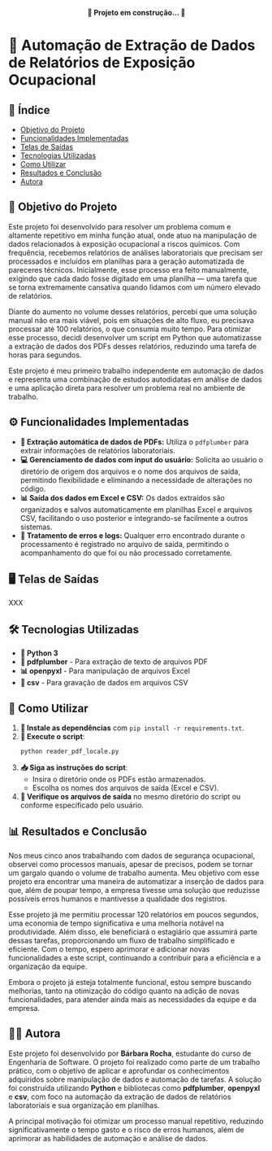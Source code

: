 <p align="center">
  <b>🚧 Projeto em construção... 🚧</b>
</p>

##

# 🚀 Automação de Extração de Dados de Relatórios de Exposição Ocupacional

## 📑 Índice

- [Objetivo do Projeto](#objetivo-do-projeto)
- [Funcionalidades Implementadas](#funcionalidades-implementadas)
- [Telas de Saídas](#telas-de-saídas)
- [Tecnologias Utilizadas](#tecnologias-utilizadas)
- [Como Utilizar](#como_utilizar)
- [Resultados e Conclusão](#resultados-e-conclusão)
- [Autora](#autora)

## <a name="objetivo-do-projeto"></a> 🎯 Objetivo do Projeto

Este projeto foi desenvolvido para resolver um problema comum e altamente repetitivo em minha função atual, onde atuo na manipulação de dados relacionados à exposição ocupacional a riscos químicos. Com frequência, recebemos relatórios de análises laboratoriais que precisam ser processados e incluídos em planilhas para a geração automatizada de pareceres técnicos. Inicialmente, esse processo era feito manualmente, exigindo que cada dado fosse digitado em uma planilha — uma tarefa que se torna extremamente cansativa quando lidamos com um número elevado de relatórios.

Diante do aumento no volume desses relatórios, percebi que uma solução manual não era mais viável, pois em situações de alto fluxo, eu precisava processar até 100 relatórios, o que consumia muito tempo. Para otimizar esse processo, decidi desenvolver um script em Python que automatizasse a extração de dados dos PDFs desses relatórios, reduzindo uma tarefa de horas para segundos.

Este projeto é meu primeiro trabalho independente em automação de dados e representa uma combinação de estudos autodidatas em análise de dados e uma aplicação direta para resolver um problema real no ambiente de trabalho.

## <a name="funcionalidades-implementadas"></a> ⚙️ Funcionalidades Implementadas

- **📄 Extração automática de dados de PDFs:** Utiliza o `pdfplumber` para extrair informações de relatórios laboratoriais.
- **💻 Gerenciamento de dados com input do usuário:** Solicita ao usuário o diretório de origem dos arquivos e o nome dos arquivos de saída, permitindo flexibilidade e eliminando a necessidade de alterações no código.
- **📊 Saída dos dados em Excel e CSV:** Os dados extraídos são organizados e salvos automaticamente em planilhas Excel e arquivos CSV, facilitando o uso posterior e integrando-se facilmente a outros sistemas.
- **📝 Tratamento de erros e logs:** Qualquer erro encontrado durante o processamento é registrado no arquivo de saída, permitindo o acompanhamento do que foi ou não processado corretamente.

## <a name="telas-de-saídas"></a> 🖥️ Telas de Saídas

XXX

## <a name="tecnologias-utilizadas"></a> 🛠️ Tecnologias Utilizadas

- **🐍 Python 3**
- **📄 pdfplumber** - Para extração de texto de arquivos PDF
- **📊 openpyxl** - Para manipulação de arquivos Excel
- **📁 csv** - Para gravação de dados em arquivos CSV

## <a name="como_utilizar"></a> 🏁 Como Utilizar

1. **🔧 Instale as dependências** com `pip install -r requirements.txt`.
2. **🚀 Execute o script**:
   ```bash
   python reader_pdf_locale.py
   ```
3. **📥 Siga as instruções do script**:
   - Insira o diretório onde os PDFs estão armazenados.
   - Escolha os nomes dos arquivos de saída (Excel e CSV).
4. **📂 Verifique os arquivos de saída** no mesmo diretório do script ou conforme especificado pelo usuário.

## <a name="resultados-e-conclusão"></a> 📊 Resultados e Conclusão

Nos meus cinco anos trabalhando com dados de segurança ocupacional, observei como processos manuais, apesar de precisos, podem se tornar um gargalo quando o volume de trabalho aumenta. Meu objetivo com esse projeto era encontrar uma maneira de automatizar a inserção de dados para que, além de poupar tempo, a empresa tivesse uma solução que reduzisse possíveis erros humanos e mantivesse a qualidade dos registros.

Esse projeto já me permitiu processar 120 relatórios em poucos segundos, uma economia de tempo significativa e uma melhoria notável na produtividade. Além disso, ele beneficiará o estagiário que assumirá parte dessas tarefas, proporcionando um fluxo de trabalho simplificado e eficiente. Com o tempo, espero aprimorar e adicionar novas funcionalidades a este script, continuando a contribuir para a eficiência e a organização da equipe.

Embora o projeto já esteja totalmente funcional, estou sempre buscando melhorias, tanto na otimização do código quanto na adição de novas funcionalidades, para atender ainda mais as necessidades da equipe e da empresa.

## <a name="autora"></a> 👩‍💻 Autora

Este projeto foi desenvolvido por **Bárbara Rocha**, estudante do curso de Engenharia de Software. O projeto foi realizado como parte de um trabalho prático, com o objetivo de aplicar e aprofundar os conhecimentos adquiridos sobre manipulação de dados e automação de tarefas. A solução foi construída utilizando **Python** e bibliotecas como **pdfplumber**, **openpyxl** e **csv**, com foco na automação da extração de dados de relatórios laboratoriais e sua organização em planilhas.

A principal motivação foi otimizar um processo manual repetitivo, reduzindo significativamente o tempo gasto e o risco de erros humanos, além de aprimorar as habilidades de automação e análise de dados.

